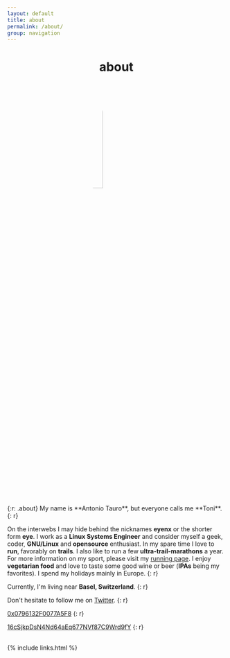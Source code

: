 ```yaml
---
layout: default
title: about 
permalink: /about/
group: navigation
---
```


<h1 style="text-align:center;">about</h1>
<img src="/img/about.jpeg" width="25%" style="display:block;margin-left:auto;margin-right:auto;border-radius:50%" />
{:r: .about}
My name is **Antonio Tauro**, but everyone calls me **Toni**. 
{: r}

On the interwebs I may hide behind the nicknames **eyenx** or the shorter form **eye**.
I work as a **Linux Systems Engineer** and consider myself a geek, coder, **GNU/Linux** and **opensource** enthusiast.
In my spare time I love to **run**, favorably on **trails**. I also like to run a few **ultra-trail-marathons** a year. For more information on my sport, please visit my <a href='https://toni.run'>running page</a>.
I enjoy **vegetarian food** and love to taste some good wine or beer (**IPAs** being my favorites).
I spend my holidays mainly in Europe.
{: r}

Currently, I'm living near **Basel, Switzerland**.
{: r}

Don't hesitate to follow me on <a style="border: none;" href='https://twitter.com/{{ site.twitter_username }}'>Twitter</a>.
{: r}

<i class='fi-key medium'></i> <a style="border: none;" href='https://pgp.pm/pks/lookup?op=get&search=0x0796132F0077A5F8'>0x0796132F0077A5F8</a>
{: r}

<i class='fi-bitcoin medium'></i> <a style="border: none;" href='bitcoin:16cSjkpDsN4Nd64aEq677NVf87C9Wrd9fY'>16cSjkpDsN4Nd64aEq677NVf87C9Wrd9fY</a>
{: r}

<!--<a href='https://ko-fi.com/A533MH6' target='_blank'><img height='36' style='display:block;margin-right:auto;margin-left:auto;border:0px;height:36px;' src='https://az743702.vo.msecnd.net/cdn/kofi2.png?v=0' border='0' alt='Buy Me a Coffee at ko-fi.com' /></a>-->
<!--{: r}-->
<br>
{% include links.html %}

